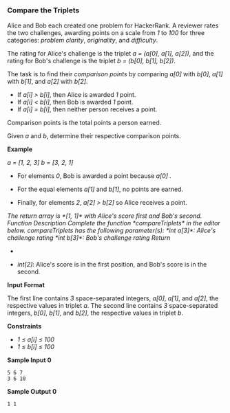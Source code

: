 # 

### Compare the Triplets

Alice and Bob each created one problem for HackerRank. A reviewer rates the two challenges, awarding points on a scale from *1* to *100* for three categories: *problem clarity*, *originality*, and *difficulty*. 

The rating for Alice's challenge is the triplet *a = (a[0], a[1], a[2])*, and the rating for Bob's challenge is the triplet *b = (b[0], b[1], b[2])*.

The task is to find their *comparison points* by comparing *a[0]* with *b[0]*, *a[1]* with *b[1]*, and *a[2]* with *b[2]*. 

-  If *a[i] > b[i]*, then Alice is awarded *1* point. 
-  If *a[i] < b[i]*, then Bob is awarded *1* point. 
-  If *a[i] = b[i]*, then neither person receives a point.

Comparison points is the total points a person earned.  

Given *a* and *b*, determine their respective comparison points.  

**Example**   

*a = [1, 2, 3]* 
 *b = [3, 2, 1]* 
  

- For elements *0*, Bob is awarded a point because *a[0] .* 

- For the equal elements *a[1]* and *b[1]*, no points are earned.

- Finally, for elements *2*, *a[2] > b[2]* so Alice receives a point.  

  

*The return array is \*[1, 1]\* with Alice's score first and Bob's second.   Function Description   Complete the function \*compareTriplets\* in the editor below.   compareTriplets has the following parameter(s):    \*int a[3]\*: Alice's challenge rating   \*int b[3]\*: Bob's challenge rating     Return*  

- 

- *int[2]*: Alice's score is in the first position, and Bob's score is in the second.  

**Input Format**

The first line contains *3* space-separated integers, *a[0]*, *a[1]*, and *a[2]*, the respective values in triplet *a*. 
 The second line contains *3* space-separated integers, *b[0]*, *b[1]*, and *b[2]*, the respective values in triplet *b*.

**Constraints**

-  *1 ≤ a[i] ≤ 100*
-  *1 ≤ b[i] ≤ 100*

**Sample Input 0**

```
5 6 7
3 6 10
```

**Sample Output 0**

```
1 1
```